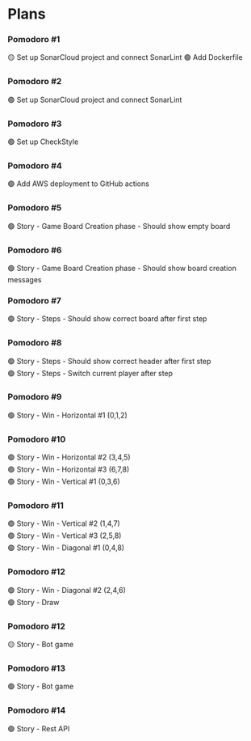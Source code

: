 # Plans

### Pomodoro #1

🟡 Set up SonarCloud project and connect SonarLint
🟢 Add Dockerfile

### Pomodoro #2

🟢 Set up SonarCloud project and connect SonarLint

### Pomodoro #3

🟢 Set up CheckStyle

### Pomodoro #4

🟢 Add AWS deployment to GitHub actions

### Pomodoro #5

🟢 Story - Game Board Creation phase - Should show empty board

### Pomodoro #6

🟢 Story - Game Board Creation phase - Should show board creation messages

### Pomodoro #7

🟢 Story - Steps - Should show correct board after first step

### Pomodoro #8

🟢 Story - Steps - Should show correct header after first step  
🟢 Story - Steps - Switch current player after step

### Pomodoro #9

🟢 Story - Win - Horizontal #1 (0,1,2)

### Pomodoro #10

🟢 Story - Win - Horizontal #2 (3,4,5)  
🟢 Story - Win - Horizontal #3 (6,7,8)  
🟢 Story - Win - Vertical #1 (0,3,6)

### Pomodoro #11

🟢 Story - Win - Vertical #2 (1,4,7)  
🟢 Story - Win - Vertical #3 (2,5,8)  
🟢 Story - Win - Diagonal #1 (0,4,8)

### Pomodoro #12

🟢 Story - Win - Diagonal #2 (2,4,6)  
🟢 Story - Draw

### Pomodoro #12

🟡 Story - Bot game

### Pomodoro #13

🟢 Story - Bot game

### Pomodoro #14

🟢 Story - Rest API
